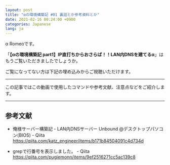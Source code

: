 ```yaml
---
layout: post
title: "αの環境構築記 #01 裏話とか参考資料とか"
date: 2021-02-16 00:24:00 +0900
categories: Japanese
lang: ja
---
```


α Romeoです。

「**【αの環境構築記 part1】IP直打ちからおさらば！！LAN内DNSを建てるα**」はもうご覧いただきましたでしょうか。

ご覧になってない方は下記の埋め込みからご視聴いただけます。

<!--埋め込み予定地-->


---

この記事ではこの動画で使用したコマンドや参考文献、注意点などをご紹介します。

---

## 参考文献
- 俺様サーバー構築記 - LAN内DNSサーバー Unbound @デスクトップパソコン(BIOS) - Qiita
  https://qiita.com/katz_engineer/items/b171b84504091c4d734d

- grepで行番号を表示しました。 - Qiita
  https://qiita.com/pugiemonn/items/9ef2516271cc5ac139c8